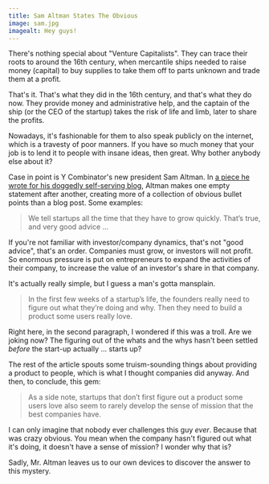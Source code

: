 ```yaml
---
title: Sam Altman States The Obvious
image: sam.jpg
imagealt: Hey guys!
---
```


There's nothing special about "Venture Capitalists". They can trace their roots
to around the 16th century, when mercantile ships needed to raise money
(capital) to buy supplies to take them off to parts unknown and trade them at a
profit.

That's it. That's what they did in the 16th century, and that's what they do
now. They provide money and administrative help, and the captain of the ship (or
the CEO of the startup) takes the risk of life and limb, later to share the
profits.

Nowadays, it's fashionable for them to also speak publicly on the internet,
which is a travesty of poor manners. If you have so much money that your job is
to lend it to people with insane ideas, then great. Why bother anybody else
about it?

Case in point is Y Combinator's new president Sam Altman. In [a piece he wrote
for his doggedly self-serving blog](http://blog.samaltman.com/before-growth),
Altman makes one empty statement after another, creating more of a collection of
obvious bullet points than a blog post. Some examples:

> We tell startups all the time that they have to grow quickly.  That’s true,
> and very good advice ...

If you're not familiar with investor/company dynamics, that's not "good advice",
that's an order. Companies must grow, or investors will not profit. So enormous
pressure is put on entrepreneurs to expand the activities of their company, to
increase the value of an investor's share in that company.

It's actually really simple, but I guess a man's gotta mansplain.

> In the first few weeks of a startup’s life, the founders really need to figure
> out what they’re doing and why. Then they need to build a product some users
> really love.

Right here, in the second paragraph, I wondered if this was a troll. Are we
joking now? The figuring out of the whats and the whys hasn't been settled
*before* the start-up actually ... starts up?

The rest of the article spouts some truism-sounding things about providing a
product to people, which is what I thought companies did anyway. And then, to
conclude, this gem:

> As a side note, startups that don’t first figure out a product some users love
> also seem to rarely develop the sense of mission that the best companies have.

I can only imagine that nobody ever challenges this guy *ever*. Because that was
crazy obvious. You mean when the company hasn't figured out what it's doing, it
doesn't have a sense of mission? I wonder why that is?

Sadly, Mr. Altman leaves us to our own devices to discover the answer to this
mystery.
